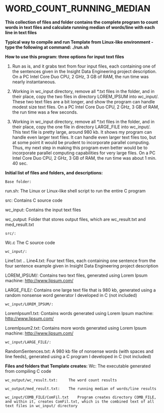 # WORD_COUNT_RUNNING_MEDIAN
<b>This collection of files and folder contains the complete program to count words in text files and calculate running median of words/line with each line in text files</b>


<b>Typical way to compile and run Template from Linux-like environment - type the following at command:  ./run.sh</b>



<b>How to use this program:  three options for input text files</b>

1)  Run as is, and it grabs text from four input files, each containing one of the sentences given in the Insight Data Engineering project description.  On a PC Intel Core Duo CPU, 2 GHz, 3 GB of RAM, the run time was nearly instantaneous.

2)  Working in wc_input directory, remove all *.txt files in the folder, and in their place, copy the two files in directory LOREM_IPSUM into wc_input/.  These two text files are a bit longer, and show the program can handle modest size text files.  On a PC Intel Core Duo CPU, 2 GHz, 3 GB of RAM, the run time was a few seconds.

3)  Working in wc_input directory, remove all *.txt files in the folder, and in their place, copy the one file in directory LARGE_FILE into wc_input/.  This text file is pretty large, around 980 kb.  It shows my program can handle even larger text files.  It can handle even larger text files too, but at some point it would be prudent to incorporate parallel computing.  Thus, my next step in making this program even better would be to incorporate parallel computing capabilities for very large files.  On a PC Intel Core Duo CPU, 2 GHz, 3 GB of RAM, the run time was about 1 min. 40 sec.



<b>Initial list of files and folders, and descriptions:</b>
	
	Base folder:

run.sh:		 	 The Linux or Linux-like shell script to run the entire C program

src:	 			 Contains C source code

wc_input:			 Contains the input text files

wc_output:			 Folder that stores output files, which are wc_result.txt and med_result.txt
 
	src/:

Wc.c		 		 The C source code
 
	wc_input/:

Line1.txt .. Line4.txt:	 Four text files, each containing one sentence from the four sentence example given in Insight Data Engineering project description

LOREM_IPSUM/:			 Contains two text files, generated using Lorem Ipsum machine:  http://www.lipsum.com/

LARGE_FILE/:			 Contains one large text file that is 980 kb, generated using a random nonsense word generator I developed in C (not included)
 
	wc_input/LOREM_IPSUM/:

LoremIpsum1.txt:		 Contains words generated using Lorem Ipsum machine:  http://www.lipsum.com/

LoremIpsum2.txt:		 Contains more words generated using Lorem Ipsum machine:  http://www.lipsum.com/

	wc_input/LARGE_FILE/:

RandomSentences.txt:		 A 980 kb file of nonsense words (with spaces and line feeds), generated using a C program I developed in C (not included)

 
 
 
<b>Files and folders that Template creates:</b>
	Wc:		 		 The executable generated from compiling C code
	
	wc_output/wc_result.txt:	 The word count results
	
	wc_output/med_result.txt:	 The running median of words/line results
	
	wc_input/COMB_FILE/ComFil.txt	 Program creates directory COMB_FILE, and within it, creates ComFil.txt, which is the combined text of all text files in wc_input/ directory


	
